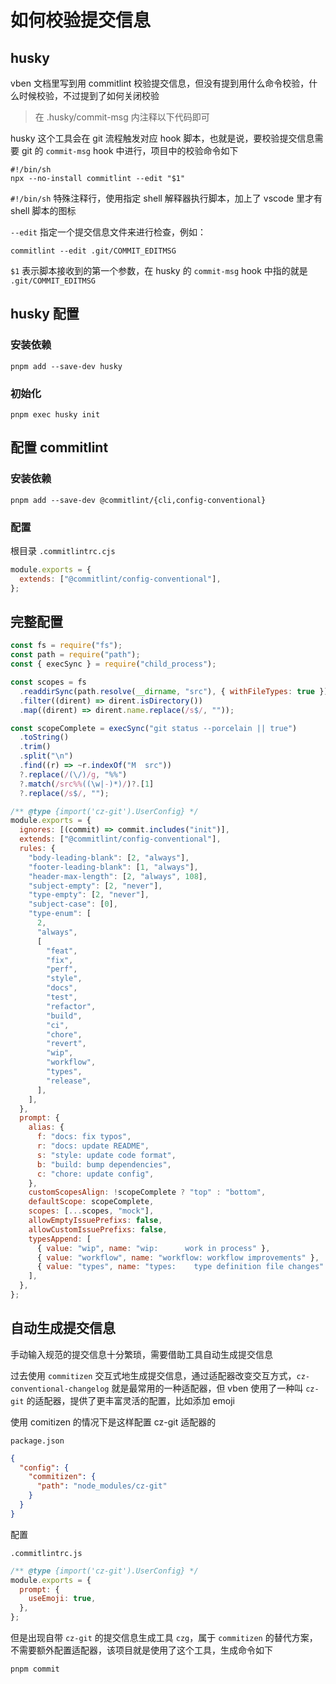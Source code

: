 # 如何校验提交信息

## husky

vben 文档里写到用 commitlint 校验提交信息，但没有提到用什么命令校验，什么时候校验，不过提到了如何关闭校验

> 在 .husky/commit-msg 内注释以下代码即可

husky 这个工具会在 git 流程触发对应 hook 脚本，也就是说，要校验提交信息需要 git 的 `commit-msg` hook 中进行，项目中的校验命令如下

```shell
#!/bin/sh
npx --no-install commitlint --edit "$1"
```

`#!/bin/sh` 特殊注释行，使用指定 shell 解释器执行脚本，加上了 vscode 里才有 shell 脚本的图标

`--edit` 指定一个提交信息文件来进行检查，例如：

```shell
commitlint --edit .git/COMMIT_EDITMSG
```

`$1` 表示脚本接收到的第一个参数，在 husky 的 `commit-msg` hook 中指的就是 `.git/COMMIT_EDITMSG`

## husky 配置

### 安装依赖

```shell
pnpm add --save-dev husky
```

### 初始化

```shell
pnpm exec husky init
```

## 配置 commitlint

### 安装依赖

```shell
pnpm add --save-dev @commitlint/{cli,config-conventional}
```

### 配置

根目录 `.commitlintrc.cjs`

```js
module.exports = {
  extends: ["@commitlint/config-conventional"],
};
```

## 完整配置

```js
const fs = require("fs");
const path = require("path");
const { execSync } = require("child_process");

const scopes = fs
  .readdirSync(path.resolve(__dirname, "src"), { withFileTypes: true })
  .filter((dirent) => dirent.isDirectory())
  .map((dirent) => dirent.name.replace(/s$/, ""));

const scopeComplete = execSync("git status --porcelain || true")
  .toString()
  .trim()
  .split("\n")
  .find((r) => ~r.indexOf("M  src"))
  ?.replace(/(\/)/g, "%%")
  ?.match(/src%%((\w|-)*)/)?.[1]
  ?.replace(/s$/, "");

/** @type {import('cz-git').UserConfig} */
module.exports = {
  ignores: [(commit) => commit.includes("init")],
  extends: ["@commitlint/config-conventional"],
  rules: {
    "body-leading-blank": [2, "always"],
    "footer-leading-blank": [1, "always"],
    "header-max-length": [2, "always", 108],
    "subject-empty": [2, "never"],
    "type-empty": [2, "never"],
    "subject-case": [0],
    "type-enum": [
      2,
      "always",
      [
        "feat",
        "fix",
        "perf",
        "style",
        "docs",
        "test",
        "refactor",
        "build",
        "ci",
        "chore",
        "revert",
        "wip",
        "workflow",
        "types",
        "release",
      ],
    ],
  },
  prompt: {
    alias: {
      f: "docs: fix typos",
      r: "docs: update README",
      s: "style: update code format",
      b: "build: bump dependencies",
      c: "chore: update config",
    },
    customScopesAlign: !scopeComplete ? "top" : "bottom",
    defaultScope: scopeComplete,
    scopes: [...scopes, "mock"],
    allowEmptyIssuePrefixs: false,
    allowCustomIssuePrefixs: false,
    typesAppend: [
      { value: "wip", name: "wip:      work in process" },
      { value: "workflow", name: "workflow: workflow improvements" },
      { value: "types", name: "types:    type definition file changes" },
    ],
  },
};
```

## 自动生成提交信息

手动输入规范的提交信息十分繁琐，需要借助工具自动生成提交信息

过去使用 `commitizen` 交互式地生成提交信息，通过适配器改变交互方式，`cz-conventional-changelog` 就是最常用的一种适配器，但 vben 使用了一种叫 `cz-git` 的适配器，提供了更丰富灵活的配置，比如添加 emoji

使用 comitizen 的情况下是这样配置 cz-git 适配器的

`package.json`

```json
{
  "config": {
    "commitizen": {
      "path": "node_modules/cz-git"
    }
  }
}
```

配置

`.commitlintrc.js`

```js
/** @type {import('cz-git').UserConfig} */
module.exports = {
  prompt: {
    useEmoji: true,
  },
};
```

但是出现自带 `cz-git` 的提交信息生成工具 `czg`，属于 `commitizen` 的替代方案，不需要额外配置适配器，该项目就是使用了这个工具，生成命令如下

```shell
pnpm commit
```
